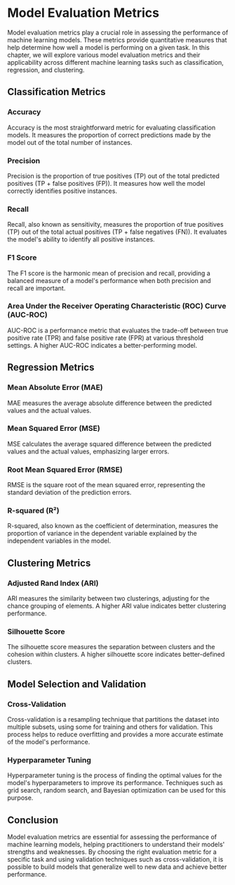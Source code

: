 # Model Evaluation Metrics

Model evaluation metrics play a crucial role in assessing the performance of machine learning models. These metrics provide quantitative measures that help determine how well a model is performing on a given task. In this chapter, we will explore various model evaluation metrics and their applicability across different machine learning tasks such as classification, regression, and clustering.

## Classification Metrics

### Accuracy
Accuracy is the most straightforward metric for evaluating classification models. It measures the proportion of correct predictions made by the model out of the total number of instances.

### Precision
Precision is the proportion of true positives (TP) out of the total predicted positives (TP + false positives (FP)). It measures how well the model correctly identifies positive instances.

### Recall
Recall, also known as sensitivity, measures the proportion of true positives (TP) out of the total actual positives (TP + false negatives (FN)). It evaluates the model's ability to identify all positive instances.

### F1 Score
The F1 score is the harmonic mean of precision and recall, providing a balanced measure of a model's performance when both precision and recall are important.

### Area Under the Receiver Operating Characteristic (ROC) Curve (AUC-ROC)
AUC-ROC is a performance metric that evaluates the trade-off between true positive rate (TPR) and false positive rate (FPR) at various threshold settings. A higher AUC-ROC indicates a better-performing model.

## Regression Metrics

### Mean Absolute Error (MAE)
MAE measures the average absolute difference between the predicted values and the actual values.

### Mean Squared Error (MSE)
MSE calculates the average squared difference between the predicted values and the actual values, emphasizing larger errors.

### Root Mean Squared Error (RMSE)
RMSE is the square root of the mean squared error, representing the standard deviation of the prediction errors.

### R-squared (R²)
R-squared, also known as the coefficient of determination, measures the proportion of variance in the dependent variable explained by the independent variables in the model.

## Clustering Metrics

### Adjusted Rand Index (ARI)
ARI measures the similarity between two clusterings, adjusting for the chance grouping of elements. A higher ARI value indicates better clustering performance.

### Silhouette Score
The silhouette score measures the separation between clusters and the cohesion within clusters. A higher silhouette score indicates better-defined clusters.

## Model Selection and Validation

### Cross-Validation
Cross-validation is a resampling technique that partitions the dataset into multiple subsets, using some for training and others for validation. This process helps to reduce overfitting and provides a more accurate estimate of the model's performance.

### Hyperparameter Tuning
Hyperparameter tuning is the process of finding the optimal values for the model's hyperparameters to improve its performance. Techniques such as grid search, random search, and Bayesian optimization can be used for this purpose.

## Conclusion

Model evaluation metrics are essential for assessing the performance of machine learning models, helping practitioners to understand their models' strengths and weaknesses. By choosing the right evaluation metric for a specific task and using validation techniques such as cross-validation, it is possible to build models that generalize well to new data and achieve better performance.
